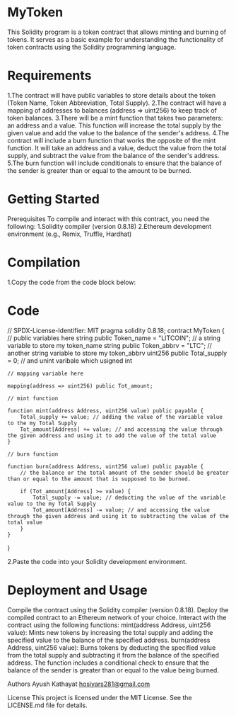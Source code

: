 
# MyToken
This Solidity program is a token contract that allows minting and burning of tokens. It serves as a basic example for understanding the functionality of token contracts using the Solidity programming language.

# Requirements
1.The contract will have public variables to store details about the token (Token Name, Token Abbreviation, Total Supply).
2.The contract will have a mapping of addresses to balances (address => uint256) to keep track of token balances.
3.There will be a mint function that takes two parameters: an address and a value. This function will increase the total supply by the given value and add the value to the balance of the sender's address.
4.The contract will include a burn function that works the opposite of the mint function. It will take an address and a value, deduct the value from the total supply, and subtract the value from the balance of the sender's address.
5.The burn function will include conditionals to ensure that the balance of the sender is greater than or equal to the amount to be burned.

# Getting Started
Prerequisites
To compile and interact with this contract, you need the following:
1.Solidity compiler (version 0.8.18)
2.Ethereum development environment (e.g., Remix, Truffle, Hardhat)

# Compilation
1.Copy the code from the code block below:

# Code

// SPDX-License-Identifier: MIT
pragma solidity 0.8.18;
contract MyToken {
    // public variables here
    string public Token_name = "LITCOIN"; // a string variable to store my token_name
    string public Token_abbrv = "LTC"; //  another string variable to store my token_abbrv
    uint256 public Total_supply = 0; // and unint varibale which usigned int

    // mapping variable here

    mapping(address => uint256) public Tot_amount;

    // mint function

    function mint(address Address, uint256 value) public payable {
        Total_supply += value; // adding the value of the variable value to the my Total Supply
        Tot_amount[Address] += value; // and accessing the value through the given address and using it to add the value of the total value
    }

    // burn function

    function burn(address Address, uint256 value) public payable {
        // the balance or the total amount of the sender should be greater than or equal to the amount that is supposed to be burned.

        if (Tot_amount[Address] >= value) {
            Total_supply -= value; // deducting the value of the variable value to the my Total Supply
            Tot_amount[Address] -= value; // and accessing the value through the given address and using it to subtracting the value of the total value
        }
    }
}

2.Paste the code into your Solidity development environment.

# Deployment and Usage
Compile the contract using the Solidity compiler (version 0.8.18).
Deploy the compiled contract to an Ethereum network of your choice.
Interact with the contract using the following functions:
mint(address Address, uint256 value): Mints new tokens by increasing the total supply and adding the specified value to the balance of the specified address.
burn(address Address, uint256 value): Burns tokens by deducting the specified value from the total supply and subtracting it from the balance of the specified address. The function includes a conditional check to ensure that the balance of the sender is greater than or equal to the value being burned.

Authors
Ayush Kathayat
hosiyars281@gmail.com

License
This project is licensed under the MIT License. See the LICENSE.md file for details.

